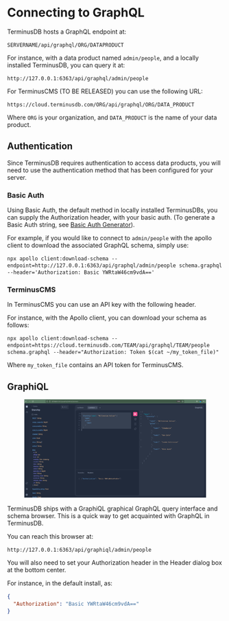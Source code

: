 # Connecting to GraphQL

TerminusDB hosts a GraphQL endpoint at:

```
SERVERNAME/api/graphql/ORG/DATAPRODUCT
```

For instance, with a data product named `admin/people`, and a locally installed TerminusDB, you can query it at:

```
http://127.0.0.1:6363/api/graphql/admin/people
```

For TerminusCMS (TO BE RELEASED) you can use the following URL:

```
https://cloud.terminusdb.com/ORG/api/graphql/ORG/DATA_PRODUCT
```

Where `ORG` is your organization, and `DATA_PRODUCT` is the name of your data product.

## Authentication

Since TerminusDB requires authentication to access data products, you will need to use the authentication method that has been configured for your server.

### Basic Auth

Using Basic Auth, the default method in locally installed TerminusDBs, you can supply the Authorization header, with your basic auth. (To generate a Basic Auth string, see [Basic Auth Generator](https://www.blitter.se/utils/basic-authentication-header-generator/)).

For example, if you would like to connect to `admin/people` with the apollo client to download the associated GraphQL schema, simply use:

```shell
npx apollo client:download-schema --endpoint=http://127.0.0.1:6363/api/graphql/admin/people schema.graphql --header='Authorization: Basic YWRtaW46cm9vdA=='
```

### TerminusCMS

In TerminusCMS you can use an API key with the following header.

For instance, with the Apollo client, you can download your schema as follows:

```shell
npx apollo client:download-schema --endpoint=https://cloud.terminusdb.com/TEAM/api/graphql/TEAM/people schema.graphql --header="Authorization: Token $(cat ~/my_token_file)"
```

Where `my_token_file` contains an API token for TerminusCMS.

## GraphiQL

<figure><img src="../../../.gitbook/assets/millenium_falcon_graphql.png" alt="GraphiQL interface screen shot"><figcaption></figcaption></figure>

TerminusDB ships with a GraphiQL graphical GraphQL query interface and schema browser. This is a quick way to get acquainted with GraphQL in TerminusDB.

You can reach this browser at:

```
http://127.0.0.1:6363/api/graphiql/admin/people
```

You will also need to set your Authorization header in the Header dialog box at the bottom center.

For instance, in the default install, as:

```json
{
  "Authorization": "Basic YWRtaW46cm9vdA=="
}
```
